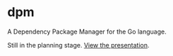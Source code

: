 dpm
===

A Dependency Package Manager for the Go language.

Still in the planning stage. [View the presentation](http://cmars.github.io/dpm).

